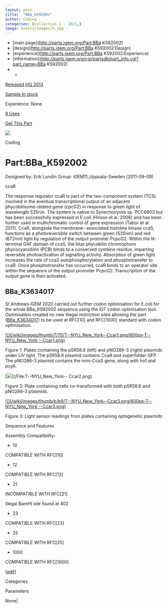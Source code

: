 ```yaml
---
layout: post
title:  "BBa_K592002"
author: Coding
categories: [collection 1 - 2021,] 
image: assets/images/6.jpg
---
```



  * [main page](http://parts.igem.org/Part:BBa K592002)
  * [design](http://parts.igem.org/Part:BBa K592002:Design)
  * [experience](http://parts.igem.org/Part:BBa K592002:Experience)
  * [information](http://parts.igem.org/cgi/partsdb/part_info.cgi?part_name=BBa K592002)
  *   * 

[Released HQ 2013](http://parts.igem.org/Help:Part_Status_Box)

[Sample In stock](http://parts.igem.org/Help:Part_Status_Box)

Experience: None

[9 Uses](http://parts.igem.org/partsdb/uses.cgi?part=BBa_K592002)

[ Get This Part](http://parts.igem.org/partsdb/get_part.cgi?part=BBa_K592002)

![](http://parts.igem.org/images/partbypart/icon_coding.png)

Coding

# Part:BBa_K592002

Designed by: Erik Lundin   Group: iGEM11_Uppsala-Sweden   (2011-09-09)

ccaR

The response regulator ccaR is part of the two-component system (TCS) involved
in the eventual transcriptional output of an adjacent phycobilisome-related
gene (cpcG2) in response to green light of wavelength 535nm. The system is
native to Synechocystis sp. PCC6803 but has been successfully expressed in
E.coli (Hirose et al. 2008) and has been further used in multichromatic
control of gene expression (Tabor et al. 2011). CcaR, alongside the membrane-
associated histidine kinase ccaS, functions as a photoreversible switch
between green (535nm) and red (672nm) light by regulation of the output
promoter PcpcG2. Within the N-terminal GAF domain of ccaS, the blue phycobilin
chromophore phycocyanobilin (PCB) binds to a conserved cysteine residue,
imparting reversible photoactivation of signalling activity. Absorption of
green light increases the rate of ccaS autophosphorylation and phosphotransfer
to ccaR. Once phosphotransfer has occurred, ccaR binds to an operator site
within the sequence of the output promoter PcpcG2. Transcription of the output
gene is then activated.

## BBa_K3634017

St Andrews iGEM 2020 carried out further codon optimisation for E.coli for the
whole BBa_K592002 sequence using the IDT codon optimisation tool. Optimisation
created no new illegal restriction sites allowing the part
([BBa_K3634017](http://parts.igem.org/wiki/index.php/Part:BBa_K3634017)) to be
used at RFC[10] and RFC[1000] standard with codon optimisation.

  

[![](/wiki/images/thumb/7/75/T--NYU_New_York--Ccar1.png/600px-T--NYU_New_York
--Ccar1.png)](/File:T--NYU_New_York--Ccar1.png)

[](/File:T--NYU_New_York--Ccar1.png "Enlarge")

Figure 1: Plates containing the pSR58.6 (left) and pNO286-3 (right) plasmids
under UV light. The pSR58.6 plasmid contains CcaR and superfolder GFP. The
pNO286-3 plasmid contains the mini-CcaS gene, along with ho1 and pcyA.

  
  

[![](/wiki/images/f/f7/T--NYU_New_York--Ccar2.png)](/File:T--NYU_New_York--
Ccar2.png)

[](/File:T--NYU_New_York--Ccar2.png "Enlarge")

Figure 2: Plate containing cells co-transformed with both pSR58.6 and pNO286-3
plasmids.

  

  

[![](/wiki/images/thumb/b/b9/T--NYU_New_York--Ccar3.png/600px-T--NYU_New_York
--Ccar3.png)](/File:T--NYU_New_York--Ccar3.png)

[](/File:T--NYU_New_York--Ccar3.png "Enlarge")

Figure 3: Light sensor readings from plates containing optogenetic plasmids

  

  
  
  
  
  
  
  
  
  
  
  
  
  
  
  
  
  
  
  
  
  
  
  
  
  
  
  
  
  
  
  
  
  
  
  
  
  
  
  
  
  
  
  
  
  
  
  
  
  
  
  
  
  
  
  
  
  
  
  
  
  

Sequence and Features

  

Assembly Compatibility:

  * 10

COMPATIBLE WITH RFC[10]

  * 12

COMPATIBLE WITH RFC[12]

  * 21

INCOMPATIBLE WITH RFC[21]

Illegal BamHI site found at 402  

  * 23

COMPATIBLE WITH RFC[23]

  * 25

COMPATIBLE WITH RFC[25]

  * 1000

COMPATIBLE WITH RFC[1000]

  

[[edit](http://parts.igem.org/partsdb/part_info.cgi?part_name=BBa_K592002)]

Categories

Parameters

None|

